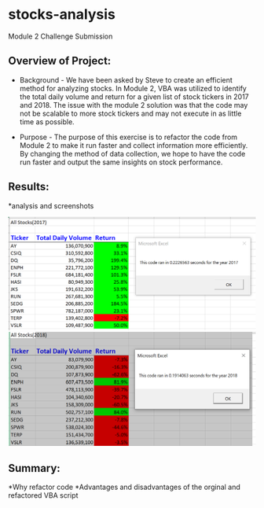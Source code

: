 # stocks-analysis
Module 2 Challenge Submission

## Overview of Project: 
* Background - We have been asked by Steve to create an efficient method for analyzing stocks. In Module 2, VBA was utilized to identify the total daily volume and return for a given list of stock tickers in 2017 and 2018. The issue with the module 2 solution was that the code may not be scalable to more stock tickers and may not execute in as little time as possible. 

* Purpose - The purpose of this exercise is to refactor the code from Module 2 to make it run faster and collect information more efficiently. By changing the method of data collection, we hope to have the code run faster and output the same insights on stock performance. 

## Results:
*analysis and screenshots

![Outcome for 2017](https://github.com/ChalmersMJason/stocks-analysis/blob/main/VBA_Challenge_2017.png)
![Outcome for 2018](https://github.com/ChalmersMJason/stocks-analysis/blob/main/VBA_Challenge_2018.png)

## Summary: 
*Why refactor code
*Advantages and disadvantages of the orginal and refactored VBA script
